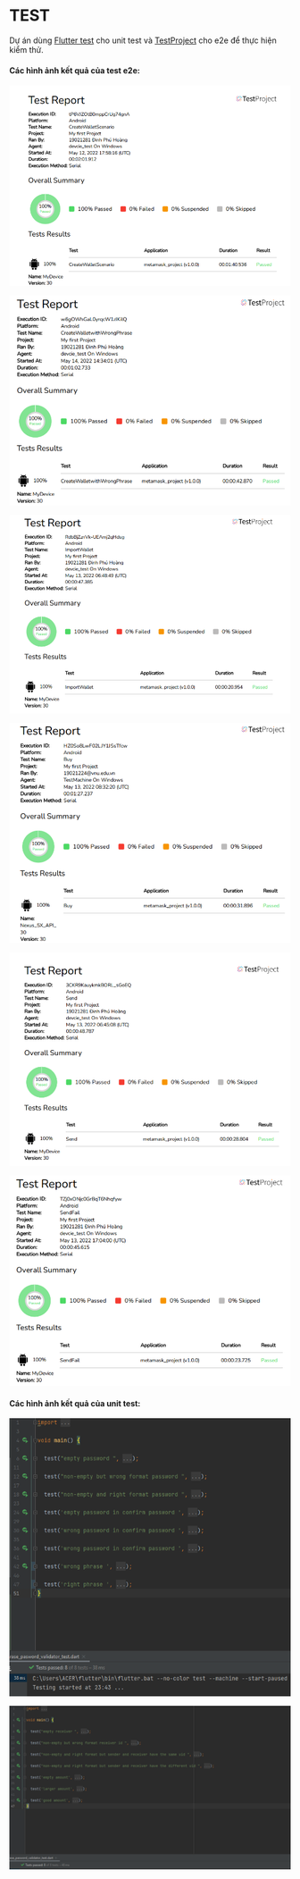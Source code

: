 # TEST
Dự án dùng [Flutter test](https://docs.flutter.dev/testing) cho unit test và [TestProject](https://testproject.io/) cho e2e để thực hiện kiểm thử.

#### Các hình ảnh kết quả của test e2e:
![](https://github.com/HoangDinh161/MobileProject/blob/73c15d9376206c998acb9bdeb57b16916100a5af/metamask_project/test/Test_CreateWallet/createwalletresult.png)

![](https://github.com/HoangDinh161/MobileProject/blob/73c15d9376206c998acb9bdeb57b16916100a5af/metamask_project/test/Test_SignupwithWrongPhrase/signupfail.png)

![](https://github.com/HoangDinh161/MobileProject/blob/73c15d9376206c998acb9bdeb57b16916100a5af/metamask_project/test/Test_ImportWallet/importwallet.png)

![](https://github.com/HoangDinh161/MobileProject/blob/73c15d9376206c998acb9bdeb57b16916100a5af/metamask_project/test/Test_BuyCoin/buycoin.png)

![](https://github.com/HoangDinh161/MobileProject/blob/73c15d9376206c998acb9bdeb57b16916100a5af/metamask_project/test/Test_SendCoin/sendcoin.png)

![](https://github.com/HoangDinh161/MobileProject/blob/20176feecaee60867c5cdc0bf125edcdd840f0e3/metamask_project/test/Test_SendtowrongAddress/sendtonotexistaddress.png)

#### Các hình ảnh kết quả của unit test:

![](https://github.com/HoangDinh161/MobileProject/blob/7d7ae81968b3348ca9d7dc6b063f4a8ba25c8b5f/metamask_project/test/unitTest_pic/password_n_phrase.png)

![](https://github.com/HoangDinh161/MobileProject/blob/7d7ae81968b3348ca9d7dc6b063f4a8ba25c8b5f/metamask_project/test/unitTest_pic/receiver_n_amount.png)
